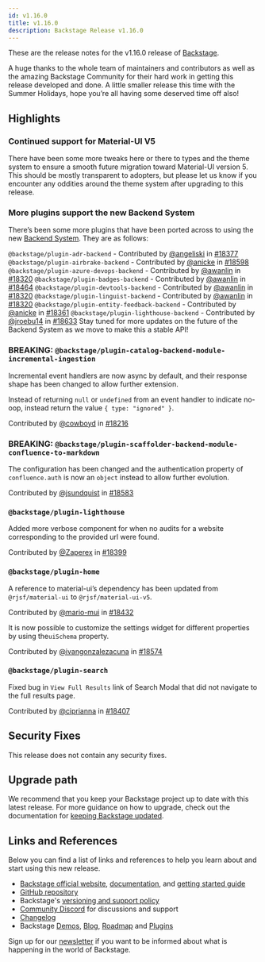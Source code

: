 ```yaml
---
id: v1.16.0
title: v1.16.0
description: Backstage Release v1.16.0
---
```


These are the release notes for the v1.16.0 release of [Backstage](https://backstage.io/).

A huge thanks to the whole team of maintainers and contributors as well as the amazing Backstage Community for their hard work in getting this release developed and done. A little smaller release this time with the Summer Holidays, hope you’re all having some deserved time off also!

## Highlights

### Continued support for Material-UI V5

There have been some more tweaks here or there to types and the theme system to ensure a smooth future migration toward Material-UI version 5. This should be mostly transparent to adopters, but please let us know if you encounter any oddities around the theme system after upgrading to this release.

### More plugins support the new Backend System

There’s been some more plugins that have been ported across to using the new [Backend System](https://backstage.io/docs/backend-system/). They are as follows:

`@backstage/plugin-adr-backend` - Contributed by [@angeliski](https://github.com/angeliski) in [#18377](https://github.com/backstage/backstage/pull/18377)
`@backstage/plugin-airbrake-backend` - Contributed by [@anicke](https://github.com/anicke) in [#18598](https://github.com/backstage/backstage/pull/18598)
`@backstage/plugin-azure-devops-backend` - Contributed by [@awanlin](https://github.com/awanlin) in [#18320](https://github.com/backstage/backstage/pull/18320)
`@backstage/plugin-badges-backend` - Contributed by [@awanlin](https://github.com/awanlin) in [#18464](https://github.com/backstage/backstage/pull/18464)
`@backstage/plugin-devtools-backend` - Contributed by [@awanlin](https://github.com/awanlin) in [#18320](https://github.com/backstage/backstage/pull/18320)
`@backstage/plugin-linguist-backend` - Contributed by [@awanlin](https://github.com/awanlin) in [#18320](https://github.com/backstage/backstage/pull/18320)
`@backstage/plugin-entity-feedback-backend` - Contributed by [@anicke](https://github.com/anicke) in [#18361](https://github.com/backstage/backstage/pull/18361)
`@backstage/plugin-lighthouse-backend` - Contributed by [@jroebu14](https://github.com/jroebu14) in [#18633](https://github.com/backstage/backstage/pull/18633)
Stay tuned for more updates on the future of the Backend System as we move to make this a stable API!

### **BREAKING**: `@backstage/plugin-catalog-backend-module-incremental-ingestion`

Incremental event handlers are now async by default, and their response shape has been changed to allow further extension.

Instead of returning `null` or `undefined` from an event handler to indicate no-oop, instead return the value `{ type: "ignored" }`.

Contributed by [@cowboyd](https://github.com/cowboyd) in [#18216](https://github.com/backstage/backstage/pull/18216)

### **BREAKING**: `@backstage/plugin-scaffolder-backend-module-confluence-to-markdown`

The configuration has been changed and the authentication property of `confluence.auth` is now an `object` instead to allow further evolution.

Contributed by [@jsundquist](https://github.com/jsundquist) in [#18583](https://github.com/backstage/backstage/pull/18583)

### `@backstage/plugin-lighthouse`

Added more verbose component for when no audits for a website corresponding to the provided url were found.

Contributed by [@Zaperex](https://github.com/Zaperex) in [#18399](https://github.com/backstage/backstage/pull/18399)

### `@backstage/plugin-home`

A reference to material-ui’s dependency has been updated from `@rjsf/material-ui` to `@rjsf/material-ui-v5`.

Contributed by [@mario-mui](https://github.com/mario-mui) in [#18432](https://github.com/backstage/backstage/pull/18432)

It is now possible to customize the settings widget for different properties by using the`uiSchema` property.

Contributed by [@ivangonzalezacuna](https://github.com/ivangonzalezacuna) in [#18574](https://github.com/backstage/backstage/pull/18574)

### `@backstage/plugin-search`

Fixed bug in `View Full Results` link of Search Modal that did not navigate to the full results page.

Contributed by [@ciprianna](https://github.com/ciprianna) in [#18407](https://github.com/backstage/backstage/pull/18407)

## Security Fixes

This release does not contain any security fixes.

## Upgrade path

We recommend that you keep your Backstage project up to date with this latest release. For more guidance on how to upgrade, check out the documentation for [keeping Backstage updated](https://backstage.io/docs/getting-started/keeping-backstage-updated).

## Links and References

Below you can find a list of links and references to help you learn about and start using this new release.

- [Backstage official website](https://backstage.io/), [documentation](https://backstage.io/docs/), and [getting started guide](https://backstage.io/docs/getting-started/)
- [GitHub repository](https://github.com/backstage/backstage)
- Backstage's [versioning and support policy](https://backstage.io/docs/overview/versioning-policy)
- [Community Discord](https://discord.gg/backstage-687207715902193673) for discussions and support
- [Changelog](https://github.com/backstage/backstage/tree/master/docs/releases/v1.16.0-changelog.md)
- Backstage [Demos](https://backstage.io/demos), [Blog](https://backstage.io/blog), [Roadmap](https://backstage.io/docs/overview/roadmap) and [Plugins](https://backstage.io/plugins)

Sign up for our [newsletter](https://mailchi.mp/spotify/backstage-community) if you want to be informed about what is happening in the world of Backstage.
